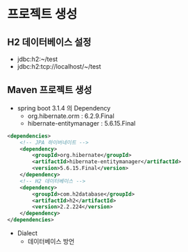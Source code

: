 
# 프로젝트 생성

## H2 데이터베이스 설정
- jdbc:h2:~/test
- jdbc:h2:tcp://localhost/~/test

## Maven 프로젝트 생성
- spring boot 3.1.4 의 Dependency
	- org.hibernate.orm : 6.2.9.Final 
	- hibernate-entitymanager : 5.6.15.Final

```xml
<dependencies>  
    <!-- JPA 하이버네이트 -->  
    <dependency>  
        <groupId>org.hibernate</groupId>  
        <artifactId>hibernate-entitymanager</artifactId>  
        <version>5.6.15.Final</version>  
    </dependency>  
    <!-- H2 데이터베이스 -->  
    <dependency>  
        <groupId>com.h2database</groupId>  
        <artifactId>h2</artifactId>  
        <version>2.2.224</version>  
    </dependency>
</dependencies>
```

- Dialect
	- 데이터베이스 방언